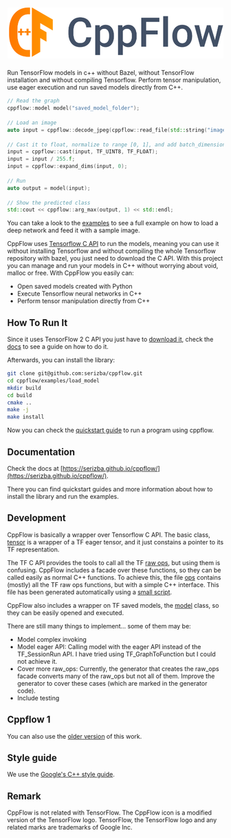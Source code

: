 # ![cppflow](docs/source/cppflow.svg)

Run TensorFlow models in c++ without Bazel, without TensorFlow installation and without compiling Tensorflow. Perform tensor manipulation, use eager execution and run saved models directly from C++.

```c++
// Read the graph
cppflow::model model("saved_model_folder");

// Load an image
auto input = cppflow::decode_jpeg(cppflow::read_file(std::string("image.jpg")));

// Cast it to float, normalize to range [0, 1], and add batch_dimension
input = cppflow::cast(input, TF_UINT8, TF_FLOAT);
input = input / 255.f;
input = cppflow::expand_dims(input, 0);

// Run
auto output = model(input);

// Show the predicted class
std::cout << cppflow::arg_max(output, 1) << std::endl;
```

You can take a look to the [examples](https://github.com/serizba/cppflow/tree/master/examples/) to see a full example on how to load a deep network and feed it with a sample image.

CppFlow uses [Tensorflow C API](https://www.tensorflow.org/install/lang_c) to run the models, meaning you can use it without installing Tensorflow and without compiling the whole Tensorflow repository with bazel, you just need to download the C API. With this project you can manage and run your models in C++ without worrying about void, malloc or free. With CppFlow you easily can:

* Open saved models created with Python
* Execute Tensorflow neural networks in C++
* Perform tensor manipulation directly from C++

## How To Run It

Since it uses TensorFlow 2 C API you just have to [download it](https://www.tensorflow.org/install/lang_c), check the [docs](https://serizba.github.io/cppflow/installation.html) to see a guide on how to do it.  

Afterwards, you can install the library:

```sh
git clone git@github.com:serizba/cppflow.git
cd cppflow/examples/load_model
mkdir build
cd build
cmake ..
make -j
make install
```

Now you can check the [quickstart guide](https://serizba.github.io/cppflow/quickstart.html) to run a program using cppflow.


## Documentation

Check the docs at [https://serizba.github.io/cppflow/](https://serizba.github.io/cppflow/).

There you can find quickstart guides and more information about how to install the library and run the examples.

## Development

CppFlow is basically a wrapper over Tensorflow C API. The basic class, [tensor](https://github.com/serizba/cppflow/blob/master/include/cppflow/tensor.h) is a wrapper of a TF eager tensor, and it just constains a pointer to its TF representation.

The TF C API provides the tools to call all the TF [raw ops](https://www.tensorflow.org/api_docs/python/tf/raw_ops), but using them is confusing. CppFlow includes a facade over these functions, so they can be called easily as normal C++ functions. To achieve this, the file [ops](https://github.com/serizba/cppflow/blob/master/include/cppflow/raw_ops.h) contains (mostly) all the TF raw ops functions, but with a simple C++ interface. This file has been generated automatically using a [small script](https://github.com/serizba/cppflow/blob/master/include/cppflow/ops_generator/generator.py).

CppFlow also includes a wrapper on TF saved models, the [model](https://github.com/serizba/cppflow/blob/master/include/cppflow/model.h) class, so they can be easily opened and executed.

There are still many things to implement... some of them may be:


* Model complex invoking
* Model eager API: Calling model with the eager API instead of the TF_SessionRun API. I have tried using TF_GraphToFunction but I could not achieve it.
* Cover more raw_ops: Currently, the generator that creates the raw_ops facade converts many of the raw_ops but not all of them. Improve the generator to cover these cases (which are marked in the generator code).
* Include testing

## Cppflow 1

You can also use the [older version](https://github.com/serizba/cppflow/tree/243ff2fc4e33632b91676cad7d6cfc3c92308601) of this work.

## Style guide

We use the [Google's C++ style guide](https://google.github.io/styleguide/cppguide.html).

## Remark

CppFlow is not related with TensorFlow. The CppFlow icon is a modified version of the TensorFlow logo. TensorFlow, the TensorFlow logo and any related marks are trademarks of Google Inc.
